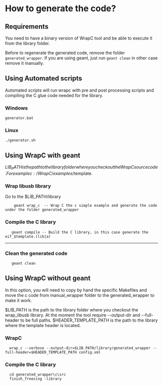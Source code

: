 # How to generate the code?

## Requirements
You need to have a binary version of WrapC tool and be able to execute it from the library folder.

Before to regenerate the generated code, remove the folder `generated_wrapper`. If you are using geant, just run `geant clean` in other 
case remove it manually.

## Using Automated scripts
Automated scripts will run wrapc with pre and post processing scripts and compiling the C glue code
needed for the library.

### Windows
```
generator.bat
```
### Linux
```
./generator.sh
```

## Using WrapC with geant
$LIB_PATH is the path to the library folder where you checkout the WrapC source code. For example c:/WrapC/examples/$template.

### Wrap libusb library

Go to the $LIB_PATH/library

```
    geant wrap_c  -- Wrap C the c simple example and generate the code under the folder generated_wrapper
```

### Compile the C library
 ```
    geant compile -- Build the C library, in this case generate the eif_$template.(lib|a)
  ```
***

### Clean the generated code

```
   geant clean
```
 
## Using WrapC without geant
In this option, you will need to copy by hand the specific Makefiles and 
move the c code from manual_wrapper folder to the generated_wrapper to make it
work.

  
$LIB_PATH is the path to the library folder where you checkout the wrap_libusb library.
At the moment the tool require --output-dir and --full-header to be full paths.
$HEADER_TEMPLATE_PATH is the path to the library where the template header is located.

### WrapC 
  ```
    wrap_c --verbose --output-dir=$LIB_PATH/library/generated_wrapper --full-header=$HEADER_TEMPLATE_PATH config.xml
  ```

### Compile the C library
```
  cd generated_wrapper\c\src
  finish_freezing -library
```



  
